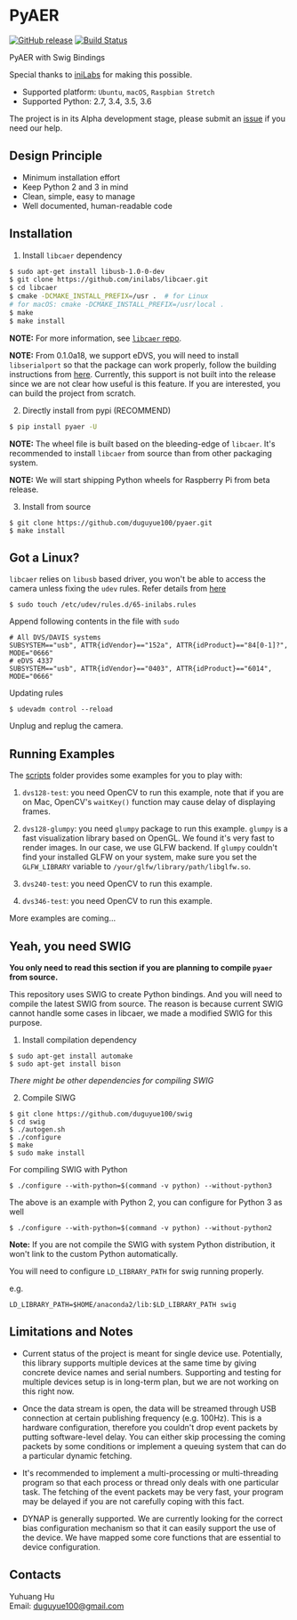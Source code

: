 # PyAER

[![GitHub release](https://img.shields.io/github/release/duguyue100/pyaer.svg?style=flat-square)](https://github.com/duguyue100/pyaer)
[![Build Status](https://api.travis-ci.org/duguyue100/pyaer.svg?branch=master)](https://travis-ci.org/duguyue100/pyaer)

PyAER with Swig Bindings

Special thanks to [iniLabs](http://inilabs.com/) for making this possible.

+ Supported platform: `Ubuntu`, `macOS`, `Raspbian Stretch`
+ Supported Python: 2.7, 3.4, 3.5, 3.6

The project is in its Alpha development stage, please submit an [issue](https://github.com/duguyue100/pyaer/issues) if you need our help.

## Design Principle

+ Minimum installation effort
+ Keep Python 2 and 3 in mind
+ Clean, simple, easy to manage
+ Well documented, human-readable code

## Installation

1. Install `libcaer` dependency

```bash
$ sudo apt-get install libusb-1.0-0-dev
$ git clone https://github.com/inilabs/libcaer.git
$ cd libcaer
$ cmake -DCMAKE_INSTALL_PREFIX=/usr .  # for Linux
# for macOS: cmake -DCMAKE_INSTALL_PREFIX=/usr/local .
$ make
$ make install
```

__NOTE:__ For more information, see [`libcaer` repo](https://github.com/inilabs/libcaer).

__NOTE:__ From 0.1.0a18, we support eDVS, you will need to install `libserialport` so that the package can work properly, follow the building instructions from [here](https://sigrok.org/wiki/Libserialport). Currently, this support is not built into the release since we are not clear how useful is this feature. If you are interested, you can build the project from scratch.

2. Directly install from pypi (RECOMMEND)

```bash
$ pip install pyaer -U
```

__NOTE:__ The wheel file is built based on the bleeding-edge of
`libcaer`. It's recommended to install `libcaer` from source
than from other packaging system.

__NOTE:__ We will start shipping Python wheels for Raspberry Pi from beta release.

3. Install from source

```
$ git clone https://github.com/duguyue100/pyaer.git
$ make install
```

## Got a Linux?

`libcaer` relies on `libusb` based driver, you won't be able
to access the camera unless fixing the `udev` rules. Refer details
from [here](https://inilabs.com/support/hardware/davis240/#h.eok9q1yrz7px)

```
$ sudo touch /etc/udev/rules.d/65-inilabs.rules
```

Append following contents in the file with `sudo`

```
# All DVS/DAVIS systems
SUBSYSTEM=="usb", ATTR{idVendor}=="152a", ATTR{idProduct}=="84[0-1]?", MODE="0666"
# eDVS 4337
SUBSYSTEM=="usb", ATTR{idVendor}=="0403", ATTR{idProduct}=="6014", MODE="0666"
```

Updating rules

```
$ udevadm control --reload
```

Unplug and replug the camera.

## Running Examples

The [scripts](./scripts) folder provides some examples for you to play with:

1. `dvs128-test`: you need OpenCV to run this example, note that if you are on Mac, OpenCV's `waitKey()` function may cause delay of displaying frames.

2. `dvs128-glumpy`: you need `glumpy` package to run this example. `glumpy` is a fast visualization library based on OpenGL. We found it's very fast to render images. In our case, we use GLFW backend. If `glumpy` couldn't find your installed GLFW on your system, make sure you set the `GLFW_LIBRARY` variable to `/your/glfw/library/path/libglfw.so`.

3. `dvs240-test`: you need OpenCV to run this example.

4. `dvs346-test`: you need OpenCV to run this example.

More examples are coming...

## Yeah, you need SWIG

__You only need to read this section if you are planning to compile
`pyaer` from source.__

This repository uses SWIG to create Python bindings. And you will need to
compile the latest SWIG from source. The reason is because current SWIG
cannot handle some cases in libcaer, we made a modified SWIG for this purpose.

1. Install compilation dependency

```
$ sudo apt-get install automake
$ sudo apt-get install bison
```

_There might be other dependencies for compiling SWIG_

2. Compile SIWG

```
$ git clone https://github.com/duguyue100/swig
$ cd swig
$ ./autogen.sh
$ ./configure
$ make
$ sudo make install
```

For compiling SWIG with Python

```
$ ./configure --with-python=$(command -v python) --without-python3
```

The above is an example with Python 2, you can configure for Python 3 as well

```
$ ./configure --with-python=$(command -v python) --without-python2
```

__Note:__ If you are not compile the SWIG with system Python distribution,
it won't link to the custom Python automatically.

You will need to configure `LD_LIBRARY_PATH` for swig running properly.

e.g.

```
LD_LIBRARY_PATH=$HOME/anaconda2/lib:$LD_LIBRARY_PATH swig
```

## Limitations and Notes

+ Current status of the project is meant for single device use. Potentially,
this library supports multiple devices at the same time by giving concrete
device names and serial numbers. Supporting and testing for multiple devices
setup is in long-term plan, but we are not working on this right now.

+ Once the data stream is open, the data will be streamed through USB connection
at certain publishing frequency (e.g. 100Hz). This is a hardware configuration,
therefore you couldn't drop event packets by putting software-level delay.
You can either skip processing the coming packets by some conditions or
implement a queuing system that can do a particular dynamic fetching.

+ It's recommended to implement a multi-processing or multi-threading
program so that each process or thread only deals with one particular task.
The fetching of the event packets may be very fast, your program may be delayed
if you are not carefully coping with this fact.

+ DYNAP is generally supported. We are currently looking for the correct
bias configuration mechanism so that it can easily support the use of the
device. We have mapped some core functions that are essential to device
configuration.

## Contacts

Yuhuang Hu  
Email: duguyue100@gmail.com
